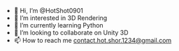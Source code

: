 - 👋 Hi, I’m @HotShot0901
- 👀 I’m interested in 3D Rendering
- 🌱 I’m currently learning Python
- 💞️ I’m looking to collaborate on Unity 3D
- 📫 How to reach me contact.hot.shor.1234@gmail.com

<!---
HotShot0901/HotShot0901 is a ✨ special ✨ repository because its `README.md` (this file) appears on your GitHub profile.
You can click the Preview link to take a look at your changes.
--->
